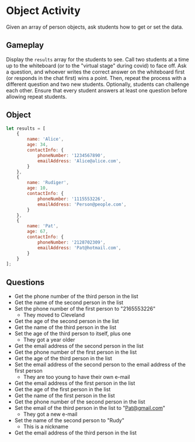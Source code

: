 # Object Activity
Given an array of person objects, ask students how to get or set the data.

## Gameplay
Display the `results` array for the students to see. Call two students at a time up to the whiteboard (or to the "virtual stage" during covid) to face off. Ask a question, and whoever writes the correct answer on the whiteboard first (or responds in the chat first) wins a point. Then, repeat the process with a different question and two new students. Optionally, students can challenge each other. Ensure that every student answers at least one question before allowing repeat students.

## Object
```js
let results = [
    {
        name: 'Alice',
        age: 34,
        contactInfo: {
            phoneNumber: '1234567890',
            emailAddress: 'Alice@alice.com',
        }
    },
    {
        name: 'Rudiger',
        age: 10,
        contactInfo: {
            phoneNumber: '1115553226',
            emailAddress: 'Person@people.com',
        }
    },
    {
        name: 'Pat',
        age: 67,
        contactInfo: {
            phoneNumber: '2128702309',
            emailAddress: 'Pat@hotmail.com',
        }
    }
];
```

## Questions
- Get the phone number of the third person in the list
- Get the name of the second person in the list
- Set the phone number of the first person to "2165553226"
    - They moved to Cleveland
- Get the age of the second person in the list
- Get the name of the third person in the list
- Set the age of the third person to itself, plus one
    - They got a year older
- Get the email address of the second person in the list
- Get the phone number of the first person in the list
- Get the age of the third person in the list
- Set the email address of the second person to the email address of the first person
    - They are too young to have their own e-mail
- Get the email address of the first person in the list
- Get the age of the first person in the list
- Get the name of the first person in the list
- Get the phone number of the second person in the list
- Set the email of the third person in the list to "Pat@gmail.com"
    - They got a new e-mail
- Set the name of the second person to "Rudy"
    - This is a nickname
- Get the email address of the third person in the list
